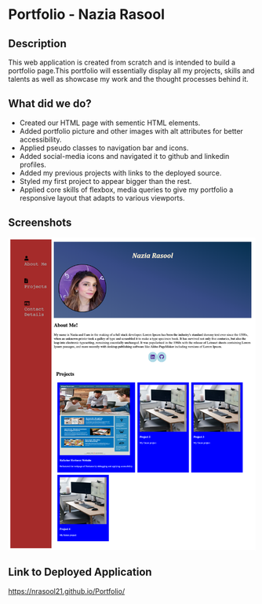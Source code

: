 # Portfolio - Nazia Rasool

## Description

 This web application is created from scratch and is intended to build a portfolio page.This portfolio will essentially display all my projects, skills and talents as well as showcase my work and the thought processes behind it. 

## What did we do?

- Created our HTML page with sementic HTML elements.
- Added portfolio picture and other images with alt attributes for better accessibility. 
- Applied pseudo classes to navigation bar and icons.
- Added social-media icons and navigated it to github and linkedin profiles. 
- Added my previous projects with links to the deployed source.  
- Styled my first project to appear bigger than the rest. 
- Applied core skills of flexbox, media queries to give my portfolio a responsive layout that adapts to various viewports. 

## Screenshots

![Portfolio | Nazia Rasool](./assets/images/Portfolio_screenshot.png)

## Link to Deployed Application 

https://nrasool21.github.io/Portfolio/